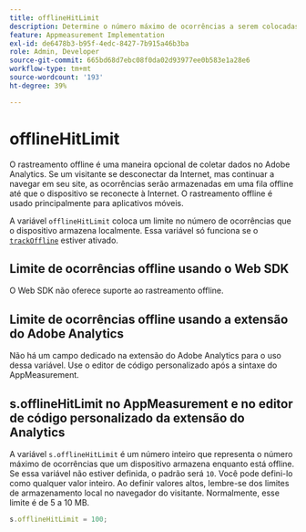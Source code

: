 ```yaml
---
title: offlineHitLimit
description: Determine o número máximo de ocorrências a serem colocadas em fila para rastreamento offline.
feature: Appmeasurement Implementation
exl-id: de6478b3-b95f-4edc-8427-7b915a46b3ba
role: Admin, Developer
source-git-commit: 665bd68d7ebc08f0da02d93977ee0b583e1a28e6
workflow-type: tm+mt
source-wordcount: '193'
ht-degree: 39%

---
```


# offlineHitLimit

O rastreamento offline é uma maneira opcional de coletar dados no Adobe Analytics. Se um visitante se desconectar da Internet, mas continuar a navegar em seu site, as ocorrências serão armazenadas em uma fila offline até que o dispositivo se reconecte à Internet. O rastreamento offline é usado principalmente para aplicativos móveis.

A variável `offlineHitLimit` coloca um limite no número de ocorrências que o dispositivo armazena localmente. Essa variável só funciona se o [`trackOffline`](trackoffline.md) estiver ativado.

## Limite de ocorrências offline usando o Web SDK

O Web SDK não oferece suporte ao rastreamento offline.

## Limite de ocorrências offline usando a extensão do Adobe Analytics

Não há um campo dedicado na extensão do Adobe Analytics para o uso dessa variável. Use o editor de código personalizado após a sintaxe do AppMeasurement.

## s.offlineHitLimit no AppMeasurement e no editor de código personalizado da extensão do Analytics

A variável `s.offlineHitLimit` é um número inteiro que representa o número máximo de ocorrências que um dispositivo armazena enquanto está offline. Se essa variável não estiver definida, o padrão será `10`. Você pode defini-lo como qualquer valor inteiro. Ao definir valores altos, lembre-se dos limites de armazenamento local no navegador do visitante. Normalmente, esse limite é de 5 a 10 MB.

```js
s.offlineHitLimit = 100;
```
